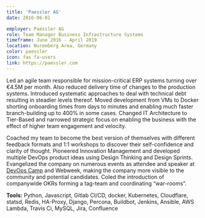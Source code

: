 ```yaml
---
title: 'Paessler AG'
date: 2016-06-01

employer: Paessler AG
role: Team Manager Business Infrastructure Systems
timeframe: June 2016 - April 2019
location: Nuremberg Area, Germany
color: paessler
icon: fas fa-users
link: https://paessler.com
---
```


Led an agile team responsible for mission-critical ERP systems turning over €4.5M per month. Also reduced delivery time of changes to the production systems. Introduced systematic approaches to deal with technical debt resulting in steadier levels thereof. Moved development from VMs to Docker shorting onboarding times from days to minutes and enabling much faster branch-building up to 400% in some cases. Changed IT Architecture to Tier-Based and narrowed strategic focus on enabling the business with the effect of higher team engagement and velocity.

Coached my team to become the best version of themselves with different feedback formats and 1:1 workshops to discover their self-confidence and clarity of thought.
Pioneered Innovation Management and developed multiple DevOps product ideas using Design Thinking and Design Sprints. Evangelized the company on numerous events as attendee and speaker at [DevOps Camp](https://twitter.com/DrSlow/status/1014203485108228096) and Webweek, making the company more visible to the community and potential candidates. Coled the introduction of companywide OKRs forming a tag-team and coordinating “war-rooms”.


**Tools:** Python, Javascript, Gitlab CI/CD, docker, Kubernetes, Cloudflare, statsd, Redis, HA-Proxy, Django, Percona, Buildbot, Jenkins, Ansible, AWS Lambda, Travis Ci, MySQL, Jira, Confluence
